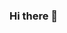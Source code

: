 ### Hi there 👋

<!--
**narendramutalik/narendramutalik** is a ✨ _special_ ✨ repository because its `README.md` (this file) appears on your GitHub profile.

Here are some ideas to get you started:

- 🔭 I’m currently working on ...htdr
- 🌱 I’m currently learning ...uyrtwu
- 👯 I’m looking to collaborate on ...rwuwrtu
- 🤔 I’m looking for help with ...rturtu
- 💬 Ask me about ...urwru
- 📫 How to reach me: ...truru
- 😄 Pronouns: ...ytwrturw
- ⚡ Fun fact: ...rturtu
welcome to internet lab.
